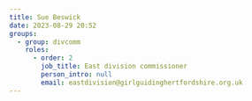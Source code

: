 ```yaml
---
title: Sue Beswick
date: 2023-08-29 20:52
groups:
  - group: divcomm
    roles:
      - order: 2
        job_title: East division commissioner
        person_intro: null
        email: eastdivision@girlguidinghertfordshire.org.uk
---
```

